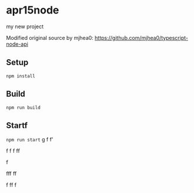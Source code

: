 # apr15node

my new project

Modified original source by mjhea0: https://github.com/mjhea0/typescript-node-api

## Setup

`npm install`

## Build



`npm run build`

## Startf




`npm run start`
g
f
f'



f
f
f
ff  


f


fff
ff








f
ff
f
